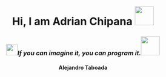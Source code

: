 <h1 align = "center">
  <b>Hi, I am Adrian Chipana</b>
  <img src="https://images.emojiterra.com/google/noto-emoji/unicode-16.0/color/svg/1f64b-2642.svg" width = "50"></h1>
<h3 align="center"><img src="https://media4.giphy.com/media/v1.Y2lkPTc5MGI3NjExdHl3NHdhdWQ1aDhmeWk2Mm9kdTdkMWU3enJsMjIzaWEzbGJsdGRqcSZlcD12MV9pbnRlcm5hbF9naWZfYnlfaWQmY3Q9cw/wUzxTGJEEcbbVKabq5/giphy.gif" width="30"><i>If you can imagine it, you can program it.</i><img src="https://media3.giphy.com/media/v1.Y2lkPTc5MGI3NjExcWdhNmdqOW1uanNsZnE2ejI1OXZyYzdwempseTBpYXVhcXJ5OGhjbSZlcD12MV9pbnRlcm5hbF9naWZfYnlfaWQmY3Q9cw/6KirhLJyR7oMcwgJQk/giphy.gif" width="50"></h3>
<h4 align="center"><b>Alejandro Taboada</b></h4>
<!--  -->
